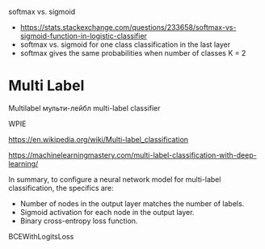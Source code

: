 

softmax vs. sigmoid
- https://stats.stackexchange.com/questions/233658/softmax-vs-sigmoid-function-in-logistic-classifier
- softmax vs. sigmoid for one class classification in the last layer
- softmax gives the same probabilities when number of classes K = 2


# Multi Label

Multilabel
мульти-лейбл
multi-label classifier

WPIE

https://en.wikipedia.org/wiki/Multi-label_classification

https://machinelearningmastery.com/multi-label-classification-with-deep-learning/

In summary, to configure a neural network model for multi-label classification, the specifics are:
- Number of nodes in the output layer matches the number of labels.
- Sigmoid activation for each node in the output layer.
- Binary cross-entropy loss function.


BCEWithLogitsLoss